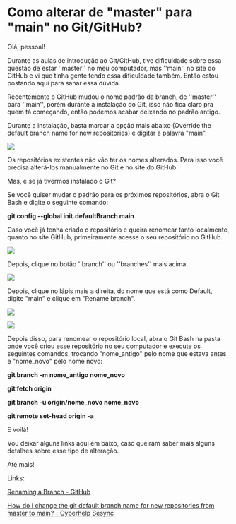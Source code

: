 # Como alterar de "master" para "main" no Git/GitHub?

Olá, pessoal!

Durante as aulas de introdução ao Git/GitHub, tive dificuldade sobre essa questão de estar ''master'' no meu computador, mas ''main'' no site do GitHub e vi que tinha gente tendo essa dificuldade também. Então estou postando aqui para sanar essa dúvida.

Recentemente o GitHub mudou o nome padrão da branch, de ''master'' para ''main'', porém durante a instalação do Git, isso não fica claro pra quem tá começando, então podemos acabar deixando no padrão antigo.

Durante a instalação, basta marcar a opção mais abaixo (Override the default branch name for new repositories) e digitar a palavra "main".

![](C:\Users\PC\Documents\Workspace\Decola-Tech-2a-Avanade\Introdução%20ao%20Git%20e%20ao%20GitHub\Renomear%20Branch\tela-instalacao.png)



Os repositórios existentes não vão ter os nomes alterados. Para isso você precisa alterá-los manualmente no Git e no site do GitHub.

Mas, e se já tivermos instalado o Git?

Se você quiser mudar o padrão para os próximos repositórios, abra o Git Bash e digite o seguinte comando:

**git config --global init.defaultBranch main**

Caso você já tenha criado o repositório e queira renomear tanto localmente, quanto no site GitHub, primeiramente acesse o seu repositório no GitHub.

![](C:\Users\PC\Documents\Workspace\Decola-Tech-2a-Avanade\Introdução%20ao%20Git%20e%20ao%20GitHub\Renomear%20Branch\tela-github.png)



Depois, clique no botão ''branch'' ou ''branches'' mais acima.

![](C:\Users\PC\Documents\Workspace\Decola-Tech-2a-Avanade\Introdução%20ao%20Git%20e%20ao%20GitHub\Renomear%20Branch\clicar-branch.png)



Depois, clique no lápis mais a direita, do nome que está como Default, digite "main" e clique em "Rename branch".

![](C:\Users\PC\Documents\Workspace\Decola-Tech-2a-Avanade\Introdução%20ao%20Git%20e%20ao%20GitHub\Renomear%20Branch\renomear-branch.png)

![](C:\Users\PC\Documents\Workspace\Decola-Tech-2a-Avanade\Introdução%20ao%20Git%20e%20ao%20GitHub\Renomear%20Branch\renomear-para-main.png)



Depois disso, para renomear o repositório local, abra o Git Bash na pasta onde você criou esse repositório no seu computador e execute os seguintes comandos, trocando "nome_antigo" pelo nome que estava antes e "nome_novo" pelo nome novo:

**git branch -m nome_antigo nome_novo**

**git fetch origin**

**git branch -u origin/nome_novo nome_novo**

**git remote set-head origin -a**

E voilá!

Vou deixar alguns links aqui em baixo, caso queiram saber mais alguns detalhes sobre esse tipo de alteração.

Até mais!

Links:

[Renaming a Branch - GitHub](https://docs.github.com/pt/repositories/configuring-branches-and-merges-in-your-repository/managing-branches-in-your-repository/renaming-a-branch)

[How do I change the git default branch name for new repositories from master to main? - Cyberhelp Sesync](https://cyberhelp.sesync.org/faq/change-git-default-branch-name-from-master-to-main.html)
